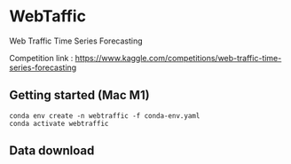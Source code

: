 # WebTaffic
Web Traffic Time Series Forecasting

Competition link : https://www.kaggle.com/competitions/web-traffic-time-series-forecasting


## Getting started (Mac M1)

```
conda env create -n webtraffic -f conda-env.yaml
conda activate webtraffic
```

## Data download

